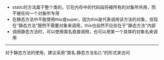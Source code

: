 * static的方法属于整个类的，它在内存中的代码段将被所有的对象所共用，而不被任何一个对象所专用
* 在静态方法中不能使用this或super。因为this是代表调用该方法的对象，但现在"静态方法"既然不需要对象来调用，this也自然不应存在于"静态方法"内部
* 调用静态方法时，可以使用类名直接调用，也可以用某一个具体的对象名来调用

---

对于静态方法的使用，建议采用“类名.静态方法名\(\);”的形式来访问



